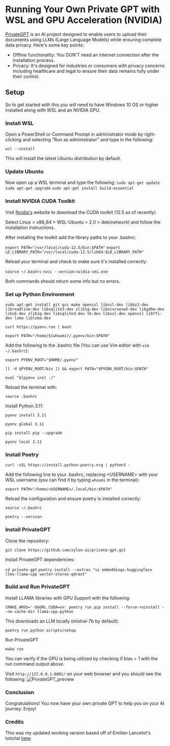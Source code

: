 # Running Your Own Private GPT with WSL and GPU Acceleration (NVIDIA)

[PrivateGPT](https://github.com/zylon-ai/private-gpt) is an AI project designed to enable users to upload their documents using LLMs (Large Language Models) while ensuring complete data privacy. Here's some key points:

* Offline functionality: You DON'T need an internet connection after the installation process.
* Privacy: It's designed for industries or consumers with privacy concerns including healthcare and legal to ensure their data remains fully under their control.

## Setup
So to get started with this you will need to have Windows 10 OS or higher installed along with WSL and an NVIDIA GPU.

### Install WSL
Open a PowerShell or Command Prompt in administrator mode by right-clicking and selecting "Run as administrator" and type in the following:

`wsl --install`

This will install the latest Ubuntu distribution by default.

### Update Ubuntu
Now open up a WSL terminal and type the following:
`sudo apt-get update`
`sudo apt-get upgrade`
`sudo apt-get install build-essential`

### Install NVIDIA CUDA Toolkit
Visit [Nvidia's](https://developer.nvidia.com/cuda-downloads) website to download the CUDA toolkit (12.5 as of recently)

Select Linux > x86_64 > WSL-Ubuntu > 2.0 > deb(network) and follow the installation instructions.

After installing the toolkit add the library paths to your .bashrc:

`export PATH="/usr/local/cuda-12.5/bin:$PATH"`
`export LD_LIBRARY_PATH="/usr/local/cuda-12.5/lib64:$LD_LIBRARY_PATH"`

Reload your terminal and check to make sure it's installed correctly:

`source ~/.bashrc`
`nvcc --version`
`nvidia-smi.exe`

Both commands should return some info but no errors.

### Set up Python Environment

`sudo apt-get install git gcc make openssl libssl-dev libbz2-dev libreadline-dev libsqlite3-dev zlib1g-dev libncursesw5-dev libgdbm-dev libc6-dev zlib1g-dev libsqlite3-dev tk-dev libssl-dev openssl libffi-dev lzma liblzma-dev`

`curl https://pyenv.run | bash`

`export PATH="/home/$(whoami)/.pyenv/bin:$PATH"`

Add the following to the .bashrc file (You can use Vim editor with `vim ~/.bashrc`):

`export PYENV_ROOT="$HOME/.pyenv"`

`[[ -d $PYENV_ROOT/bin ]] && export PATH="$PYENV_ROOT/bin:$PATH"`

`eval "$(pyenv init -)"`

Reload the terminal with:

`source .bashrc`

Install Python 3.11:

`pyenv install 3.11`

`pyenv global 3.11`

`pip install pip --upgrade`

`pyenv local 3.11`

### Install Poetry

`curl -sSL https://install.python-poetry.org | python3 -`

Add the following line to your .bashrc, replacing \<USERNAME> with your WSL username (you can find it by typing `whoami` in the terminal):

`export PATH="/home/<USERNAME>/.local/bin:$PATH"`

Reload the configuration and ensure poetry is installed correctly:

`source ~/.bashrc`

`poetry --version`

### Install PrivateGPT
Clone the repository:

`git clone https://github.com/zylon-ai/private-gpt.git`

Install PrivateGPT dependencies:

`cd private-gpt`
`poetry install --extras "ui embeddings-huggingface llms-llama-cpp vector-stores-qdrant"`

### Build and Run PrivateGPT
Install LLAMA libraries with GPU Support with the following:

`CMAKE_ARGS='-DGGML_CUDA=on' poetry run pip install --force-reinstall --no-cache-dir llama-cpp-python`

This downloads an LLM locally (mistral-7b by default):

`poetry run python scripts/setup`

Run PrivateGPT

`make run`

You can verify if the GPU is being utilized by checking if blas = 1 with the run command output above.

Visit `http://127.0.0.1:8001/` on your web browser and you should see the following:
![PrivateGPT_preview](https://github.com/hudsonhok/private-gpt/assets/77293019/22ebc95a-cfef-4e66-9ca1-88c33865233d)

### Conclusion

Congratulations! You now have your own private GPT to help you on your AI journey. Enjoy!

### Credits
This was my updated working version based off of Emilien Lancelot's tutorial [here](https://dev.to/docteurrs/installing-privategpt-on-wsl-with-gpu-support-1m2a).
